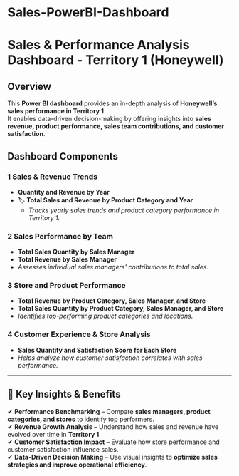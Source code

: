 # Sales-PowerBI-Dashboard

# Sales & Performance Analysis Dashboard - Territory 1 (Honeywell)

## Overview  
This **Power BI dashboard** provides an in-depth analysis of **Honeywell’s sales performance in Territory 1**.  
It enables data-driven decision-making by offering insights into **sales revenue, product performance, sales team contributions, and customer satisfaction**.

## Dashboard Components  

### **1️ Sales & Revenue Trends**  
-  **Quantity and Revenue by Year**  
- 🏷 **Total Sales and Revenue by Product Category and Year**  
  - _Tracks yearly sales trends and product category performance in Territory 1._

### **2️ Sales Performance by Team**  
-  **Total Sales Quantity by Sales Manager**  
-  **Total Revenue by Sales Manager**  
  - _Assesses individual sales managers' contributions to total sales._

### **3️ Store and Product Performance**  
-  **Total Revenue by Product Category, Sales Manager, and Store**  
-  **Total Sales Quantity by Product Category, Sales Manager, and Store**  
  - _Identifies top-performing product categories and locations._

### **4️ Customer Experience & Store Analysis**  
-  **Sales Quantity and Satisfaction Score for Each Store**  
  - _Helps analyze how customer satisfaction correlates with sales performance._

---

## 🎯 Key Insights & Benefits  
✔ **Performance Benchmarking** – Compare **sales managers, product categories, and stores** to identify top performers.  
✔ **Revenue Growth Analysis** – Understand how sales and revenue have evolved over time in **Territory 1**.  
✔ **Customer Satisfaction Impact** – Evaluate how store performance and customer satisfaction influence sales.  
✔ **Data-Driven Decision Making** – Use visual insights to **optimize sales strategies and improve operational efficiency**.  
